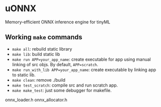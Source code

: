 # uONNX
Memory-efficient ONNX inference engine for tinyML


## Working `make` commands 

* `make all`: rebuild static library 
* `make lib`: build static lib
* `make run APP=your_app_name`: create executable for app using manual linking of src objs. By default, `APP=scratch`.
* `make run_with_lib APP=your_app_name`: create executable by linking app to static lib. 
* `make clean`: remove ./build
* `make test_scratch`: compile src and run scratch app. 
* `make make_test`: just some debugger for makefile.


onnx_loader.h
onnx_allocator.h